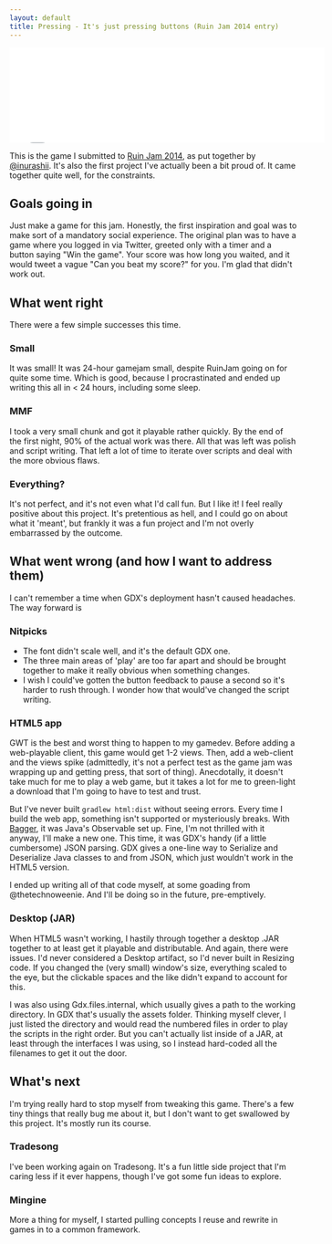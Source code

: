 ```yaml
---
layout: default
title: Pressing - It's just pressing buttons (Ruin Jam 2014 entry)
---
```


<iframe src="//itch.io/embed/11477" width="552" height="167" frameborder="0"></iframe>

This is the game I submitted to [Ruin Jam 2014](http://itch.io/jam/ruinjam2014), as put together by [@inurashii](http://twitter.com/inurashii). It's also the first project I've actually been a bit proud of. It came together quite well, for the constraints.

## Goals going in

Just make a game for this jam. Honestly, the first inspiration and goal was to make sort of a mandatory social experience. The original plan was to have a game where you logged in via Twitter, greeted only with a timer and a button saying "Win the game". Your score was how long you waited, and it would tweet a vague "Can you beat my score?" for you. I'm glad that didn't work out.

## What went right

There were a few simple successes this time.

### Small

It was small! It was 24-hour gamejam small, despite RuinJam going on for quite some time. Which is good, because I procrastinated and ended up writing this all in < 24 hours, including some sleep.

### MMF

I took a very small chunk and got it playable rather quickly. By the end of the first night, 90% of the actual work was there. All that was left was polish and script writing. That left a lot of time to iterate over scripts and deal with the more obvious flaws.

### Everything?

It's not perfect, and it's not even what I'd call fun. But I like it! I feel really positive about this project. It's pretentious as hell, and I could go on about what it 'meant', but frankly it was a fun project and I'm not overly embarrassed by the outcome.

## What went wrong (and how I want to address them)

I can't remember a time when GDX's deployment hasn't caused headaches. The way forward is 

### Nitpicks

* The font didn't scale well, and it's the default GDX one. 
* The three main areas of 'play' are too far apart and should be brought together to make it really obvious when something changes.
* I wish I could've gotten the button feedback to pause a second so it's harder to rush through. I wonder how that would've changed the script writing.

### HTML5 app

GWT is the best and worst thing to happen to my gamedev. Before adding a web-playable client, this game would get 1-2 views. Then, add a web-client and the views spike (admittedly, it's not a perfect test as the game jam was wrapping up and getting press, that sort of thing). Anecdotally, it doesn't take much for me to play a web game, but it takes a lot for me to green-light a download that I'm going to have to test and trust.

But I've never built `gradlew html:dist` without seeing errors. Every time I build the web app, something isn't supported or mysteriously breaks. With [Bagger](bagger.html), it was Java's Observable set up. Fine, I'm not thrilled with it anyway, I'll make a new one. This time, it was GDX's handy (if a little cumbersome) JSON parsing. GDX gives a one-line way to Serialize and Deserialize Java classes to and from JSON, which just wouldn't work in the HTML5 version.

I ended up writing all of that code myself, at some goading from @thetechnoweenie. And I'll be doing so in the future, pre-emptively.

### Desktop (JAR)

When HTML5 wasn't working, I hastily through together a desktop .JAR together to at least get it playable and distributable. And again, there were issues. I'd never considered a Desktop artifact, so I'd never built in Resizing code. If you changed the (very small) window's size, everything scaled to the eye, but the clickable spaces and the like didn't expand to account for this.

I was also using Gdx.files.internal, which usually gives a path to the working directory. In GDX that's usually the assets folder. Thinking myself clever, I just listed the directory and would read the numbered files in order to play the scripts in the right order. But you can't actually list inside of a JAR, at least through the interfaces I was using, so I instead hard-coded all the filenames to get it out the door.

## What's next

I'm trying really hard to stop myself from tweaking this game. There's a few tiny things that really bug me about it, but I don't want to get swallowed by this project. It's mostly run its course.

### Tradesong

I've been working again on Tradesong. It's a fun little side project that I'm caring less if it ever happens, though I've got some fun ideas to explore.

### Mingine

More a thing for myself, I started pulling concepts I reuse and rewrite in games in to a common framework.